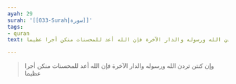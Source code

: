 ```yaml
---
ayah: 29
surah: '[[033-Surah|سورة]]'
tags:
- quran
text: وإن كنتن تردن الله ورسوله والدار الآخرة فإن الله أعد للمحسنات منكن أجرا عظيما

---
```

> وإن كنتن تردن الله ورسوله والدار الآخرة فإن الله أعد للمحسنات منكن أجرا عظيما
